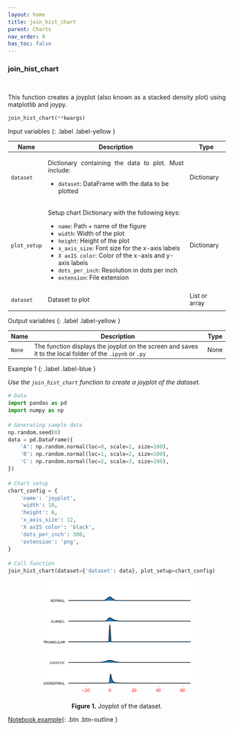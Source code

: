 ```yaml
---
layout: home
title: join_hist_chart
parent: Charts
nav_order: 9
has_toc: false
---
```


<h3>join_hist_chart</h3>

<br>

<p align="justify">
    This function creates a joyplot (also known as a stacked density plot) using matplotlib and joypy.

</p>

```python
join_hist_chart(**kwargs)
```

Input variables
{: .label .label-yellow }

<table style="width:100%">
    <thead>
      <tr>
        <th>Name</th>
        <th>Description</th>
        <th>Type</th>
      </tr>
    </thead>
    <tr>
        <td><code>dataset</code></td>
        <td>
            <p align="justify">Dictionary containing the data to plot. Must include:</p>
            <ul>
                <li><code>dataset</code>: DataFrame with the data to be plotted</li>
            </ul>
        </td>
        <td>Dictionary</td>
    </tr>
    <tr>
        <td><code>plot_setup</code></td>
        <td>
            <p align="justify">Setup chart Dictionary with the following keys:</p>
            <ul>
                <li><code>name</code>: Path + name of the figure</li>
                <li><code>width</code>: Width of the plot</li>
                <li><code>height</code>: Height of the plot</li>
                <li><code>x_axis_size</code>: Font size for the x-axis labels</li>
                <li><code>X axIS color</code>: Color of the x-axis and y-axis labels</li>
                <li><code>dots_per_inch</code>: Resolution in dots per inch</li>
                <li><code>extension</code>: File extension</li>
        </td>
        <td>Dictionary</td>
    </tr>
        <tr>
            <td><code>dataset</code></td>
            <td>
                <p align="justify">Dataset to plot</p>
            </td>
            <td>List or array</td>
        </tr>
</table>

Output variables
{: .label .label-yellow }

<table style="width:100%">
    <thead>
      <tr>
        <th>Name</th>
        <th>Description</th>
        <th>Type</th>
      </tr>
    </thead>
    <tr>
        <td><code>None</code></td>
        <td>The function displays the joyplot on the screen and saves it to the local folder of the <code>.ipynb</code> or <code>.py</code></td>
        <td>None</td>
    </tr>
</table>

Example 1
{: .label .label-blue }

<p align="justify">
    <i>
        Use the <code>join_hist_chart</code> function to create a joyplot of the dataset.
    </i>
</p>

```python
# Data
import pandas as pd
import numpy as np

# Generating sample data
np.random.seed(0)
data = pd.DataFrame({
    'A': np.random.normal(loc=0, scale=1, size=100),
    'B': np.random.normal(loc=1, scale=2, size=100),
    'C': np.random.normal(loc=2, scale=3, size=100),
})

# Chart setup
chart_config = {
    'name': 'joyplot',
    'width': 10,
    'height': 6,
    'x_axis_size': 12,
    'X axIS color': 'black',
    'dots_per_inch': 300,
    'extension': 'png',
}

# Call function
join_hist_chart(dataset={'dataset': data}, plot_setup=chart_config)
```

<center><img src="assets/images/joyplot.png" width="70%"></center>
<p align="center"><b>Figure 1.</b> Joyplot of the dataset.</p>

[Notebook example](https://drive.google.com/file/d/1rf2oZHfnTU4MBpZyqr25tsnUi26uwgd3/view?usp=sharing){: .btn .btn-outline }